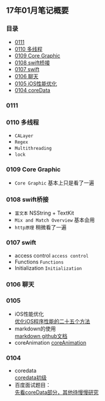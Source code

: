 ## 17年01月笔记概要

### 目录

* [0111 ](#0111)
* [0110 多线程](#0110)
* [0109 Core Graphic](#0109)
* [0108 swift桥接](#0108)
* [0107 swift](#0107)
* [0106 聊天](#0106)
* [0105 iOS性能优化](#0105)
* [0104 coreData](#0104)

### 0111 

### 0110 多线程
  * `CALayer`                
  * `Regex`                  
  * `Multithreading`
  * `lock`        

### 0109  Core Graphic
  * `Core Graphic`            基本上只是看了一遍

### 0108 swift桥接
  * `富文本`                   NSString + TextKit
  * `Mix and Match Overview`  基本会用
  * `http原理`                 稍微看了一遍

### 0107 swift

  * access control `access control`
  * Functions `Functions`
  * Initialization `Initialization`

### 0106 聊天

### 0105
  * iOS性能优化  
  [优化iOS程序性能的二十五个方法](http://www.code4app.com/blog-822721-729.html)
  * markdown的使用  
  [markdown github文档](https://guides.github.com/features/mastering-markdown/)  
  * coreAnimation
  [coreAnimation](http://www.code4app.com/thread-12087-1-1.html)

### 0104
  * coredata  
  [coredata初级](http://blog.csdn.net/ruglcc/article/details/50557344)
  * 百度面试题目：  
  [先看coreData部分，其他待慢慢研究](http://www.jianshu.com/p/4d7292741f5)

